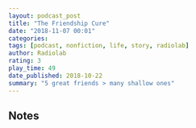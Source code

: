 ```yaml
---
layout: podcast_post
title: "The Friendship Cure"
date: "2018-11-07 00:01"
categories:
tags: [podcast, nonfiction, life, story, radiolab]
author: Radiolab
rating: 3
play_time: 49
date_published: 2018-10-22
summary: "5 great friends > many shallow ones"
---
```


## Notes
